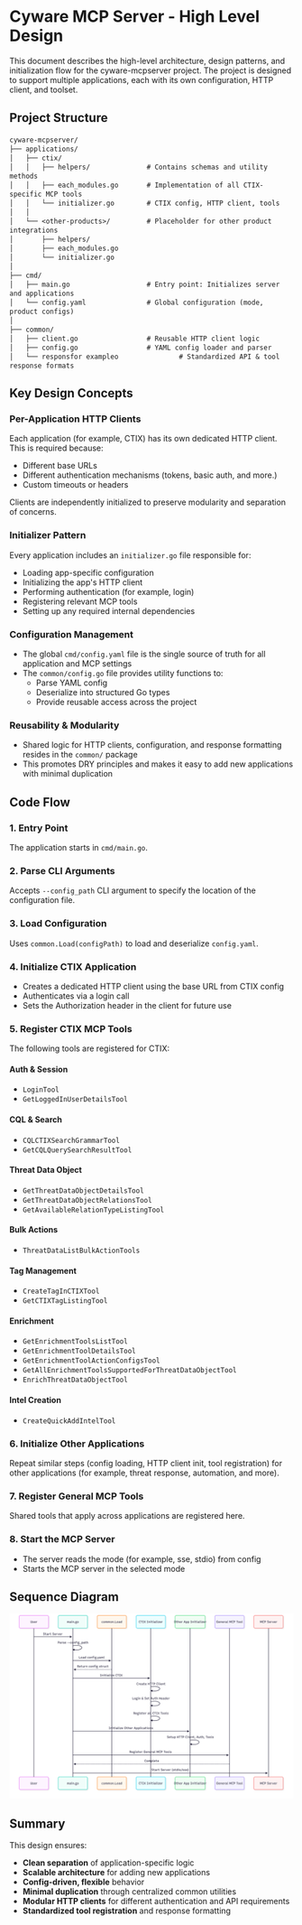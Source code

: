 # Cyware MCP Server - High Level Design

This document describes the high-level architecture, design patterns, and initialization flow for the cyware-mcpserver project. The project is designed to support multiple applications, each with its own configuration, HTTP client, and toolset.

## Project Structure

```
cyware-mcpserver/
├── applications/
│   ├── ctix/
│   │   ├── helpers/              # Contains schemas and utility methods
│   │   ├── each_modules.go       # Implementation of all CTIX-specific MCP tools
│   │   └── initializer.go        # CTIX config, HTTP client, tools
│   │
│   └── <other-products>/         # Placeholder for other product integrations
│       ├── helpers/
│       ├── each_modules.go
│       └── initializer.go
│
├── cmd/
│   ├── main.go                   # Entry point: Initializes server and applications
│   └── config.yaml               # Global configuration (mode, product configs)
│
├── common/
│   ├── client.go                 # Reusable HTTP client logic
│   ├── config.go                 # YAML config loader and parser
│   └── responsfor exampleo               # Standardized API & tool response formats
```

## Key Design Concepts

### Per-Application HTTP Clients

Each application (for example, CTIX) has its own dedicated HTTP client. This is required because:
- Different base URLs
- Different authentication mechanisms (tokens, basic auth, and more.)
- Custom timeouts or headers

Clients are independently initialized to preserve modularity and separation of concerns.

### Initializer Pattern

Every application includes an `initializer.go` file responsible for:
- Loading app-specific configuration
- Initializing the app's HTTP client
- Performing authentication (for example, login)
- Registering relevant MCP tools
- Setting up any required internal dependencies

### Configuration Management

- The global `cmd/config.yaml` file is the single source of truth for all application and MCP settings
- The `common/config.go` file provides utility functions to:
  - Parse YAML config
  - Deserialize into structured Go types
  - Provide reusable access across the project

### Reusability & Modularity

- Shared logic for HTTP clients, configuration, and response formatting resides in the `common/` package
- This promotes DRY principles and makes it easy to add new applications with minimal duplication

## Code Flow

### 1. Entry Point
The application starts in `cmd/main.go`.

### 2. Parse CLI Arguments
Accepts `--config_path` CLI argument to specify the location of the configuration file.

### 3. Load Configuration
Uses `common.Load(configPath)` to load and deserialize `config.yaml`.

### 4. Initialize CTIX Application
- Creates a dedicated HTTP client using the base URL from CTIX config
- Authenticates via a login call
- Sets the Authorization header in the client for future use

### 5. Register CTIX MCP Tools

The following tools are registered for CTIX:

#### Auth & Session
- `LoginTool`
- `GetLoggedInUserDetailsTool`

#### CQL & Search
- `CQLCTIXSearchGrammarTool`
- `GetCQLQuerySearchResultTool`

#### Threat Data Object
- `GetThreatDataObjectDetailsTool`
- `GetThreatDataObjectRelationsTool`
- `GetAvailableRelationTypeListingTool`

#### Bulk Actions
- `ThreatDataListBulkActionTools`

#### Tag Management
- `CreateTagInCTIXTool`
- `GetCTIXTagListingTool`

#### Enrichment
- `GetEnrichmentToolsListTool`
- `GetEnrichmentToolDetailsTool`
- `GetEnrichmentToolActionConfigsTool`
- `GetAllEnrichmentToolsSupportedForThreatDataObjectTool`
- `EnrichThreatDataObjectTool`

#### Intel Creation
- `CreateQuickAddIntelTool`

### 6. Initialize Other Applications
Repeat similar steps (config loading, HTTP client init, tool registration) for other applications (for example, threat response, automation, and more).

### 7. Register General MCP Tools
Shared tools that apply across applications are registered here.

### 8. Start the MCP Server
- The server reads the mode (for example, sse, stdio) from config
- Starts the MCP server in the selected mode

## Sequence Diagram

![Sequence Diagram](images/sequence_diagram.png)

## Summary

This design ensures:
- **Clean separation** of application-specific logic
- **Scalable architecture** for adding new applications
- **Config-driven, flexible** behavior
- **Minimal duplication** through centralized common utilities
- **Modular HTTP clients** for different authentication and API requirements
- **Standardized tool registration** and response formatting